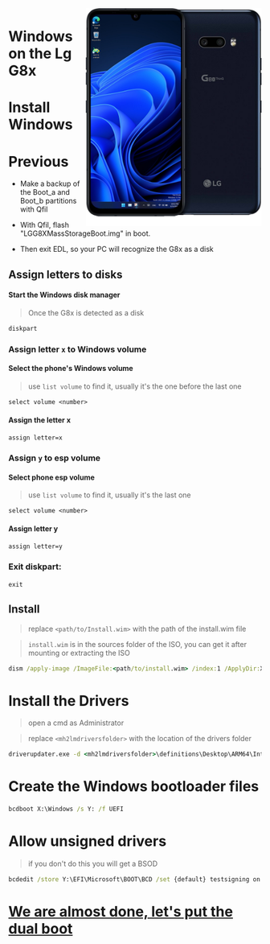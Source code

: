 <img align="right" src="https://github.com/Icesito68/Port-Windows-11-Lg-G8x/blob/main/mh2lm.png" width="350" alt="Windows 11 Running On To LG G8x">


# Windows on the Lg G8x

# Install Windows

# Previous

- Make a backup of the Boot_a and Boot_b partitions with Qfil

- With Qfil, flash "LGG8XMassStorageBoot.img" in boot.
  
- Then exit EDL, so your PC will recognize the G8x as a disk

## Assign letters to disks
  

#### Start the Windows disk manager

> Once the G8x is detected as a disk

```cmd
diskpart
```


### Assign letter `x` to Windows volume

#### Select the phone's Windows volume
> use `list volume` to find it, usually it's the one before the last one

```diskpart
select volume <number>
```

#### Assign the letter x
```diskpart
assign letter=x
```

### Assign `y` to esp volume

#### Select phone esp volume
> use `list volume` to find it, usually it's the last one

```diskpart
select volume <number>
```

#### Assign letter y

```diskpart
assign letter=y
```

### Exit diskpart:
```diskpart
exit
```

  
  

## Install

> replace `<path/to/Install.wim>` with the path of the install.wim file

> `install.wim` is in the sources folder of the ISO,
> you can get it after mounting or extracting the ISO

```cmd
dism /apply-image /ImageFile:<path/to/install.wim> /index:1 /ApplyDir:X:\
```


# Install the Drivers

> open a cmd as Administrator

> replace `<mh2lmdriversfolder>` with the location of the drivers folder

```cmd
driverupdater.exe -d <mh2lmdriversfolder>\definitions\Desktop\ARM64\Internal\mh2lm.txt -r <mh2lmdriversfolder> -p X:
```

  

# Create the Windows bootloader files

```cmd
bcdboot X:\Windows /s Y: /f UEFI
```

  
  

# Allow unsigned drivers

> if you don't do this you will get a BSOD

```cmd
bcdedit /store Y:\EFI\Microsoft\BOOT\BCD /set {default} testsigning on
```


# [We are almost done, let's put the dual boot](https://github.com/Icesito68/Port-Windows-11-Lg-G8x/blob/main/guide/English/3-Dual-Boot.md )
